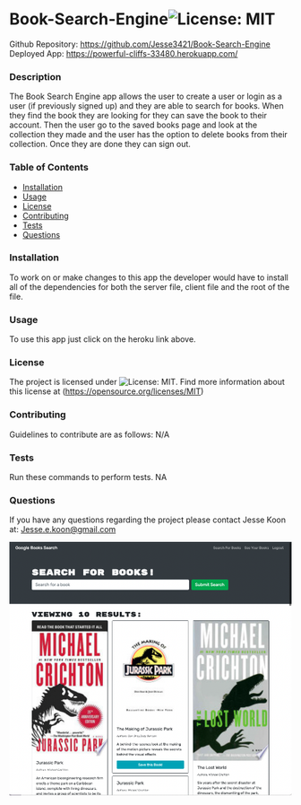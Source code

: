 # Book-Search-Engine![License: MIT](https://img.shields.io/badge/License-MIT-yellow.svg)
  Github Repository: https://github.com/Jesse3421/Book-Search-Engine 
  Deployed App: https://powerful-cliffs-33480.herokuapp.com/
  ### Description
  The Book Search Engine app allows the user to create a user or login as a user (if previously signed up) and they are able to search for books. When they find the book they are looking for they can save the book to their account. Then the user go to the saved books page and look at the collection they made and the user has the option to delete books from their collection. Once they are done they can sign out. 
  ### Table of Contents 
  * [Installation](#installation)
  * [Usage](#usage)
  * [License](#license)
  * [Contributing](#contributing)
  * [Tests](#tests)
  * [Questions](#questions)
  ### Installation
  To work on or make changes to this app the developer would have to install all of the dependencies for both the server file, client file and the root of the file. 
  ### Usage 
  To use this app just click on the heroku link above.  
  ### License 
  The project is licensed under ![License: MIT](https://img.shields.io/badge/License-MIT-yellow.svg). Find more information about this license at  (https://opensource.org/licenses/MIT)
  ### Contributing
  Guidelines to contribute are as follows: N/A
  ### Tests 
  Run these commands to perform tests. NA
  ### Questions 
  If you have any questions regarding the project please contact Jesse Koon at: Jesse.e.koon@gmail.com

![App Screenshot](/client/src/utils/img/screenshot.png)
